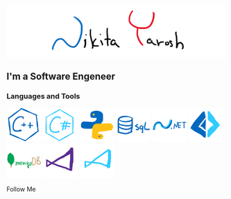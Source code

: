 ![Header](https://github.com/THRUWOL/THRUWOL/blob/main/assets/header.png)

## I'm a Software Engeneer

### Languages and Tools

<img src="https://github.com/THRUWOL/THRUWOL/blob/main/assets/logo/cpp.png" alt="cpp" width="80"/> <img src="https://github.com/THRUWOL/THRUWOL/blob/main/assets/logo/csp.png" alt="csp" width="80"/> <img src="https://github.com/THRUWOL/THRUWOL/blob/main/assets/logo/python.png" alt="python" width="80"/> <img src="https://github.com/THRUWOL/THRUWOL/blob/main/assets/logo/sql.png" alt="sql" width="80"/> <img src="https://github.com/THRUWOL/THRUWOL/blob/main/assets/logo/dnet.png" alt="dnet" width="80"/> <img src="https://github.com/THRUWOL/THRUWOL/blob/main/assets/logo/fsp.png" alt="fsp" width="80"/> <img src="https://github.com/THRUWOL/THRUWOL/blob/main/assets/logo/mongodb.png" alt="mongodb" width="80"/> <img src="https://github.com/THRUWOL/THRUWOL/blob/main/assets/logo/vs.png" alt="vs" width="80"/> <img src="https://github.com/THRUWOL/THRUWOL/blob/main/assets/logo/vsc.png" alt="vsc" width="80"/>

Follow Me